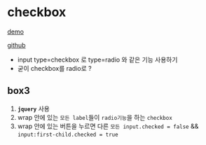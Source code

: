 # checkbox

[demo](https://ppotatog.github.io/checkbox/)

[github](https://github.com/ppotatoG/checkbox/)

- input type=checkbox 로 type=radio 와 같은 기능 사용하기
- 굳이 checkbox를 radio로 ?

## box3

1. **`jquery`** 사용
2. wrap 안에 있는 `모든 label`들이 `radio기능`을 하는 `checkbox`
3. wrap 안에 있는 버튼을 누르면 다른 `모든 input.checked = false` && `input:first-child.checked = true`